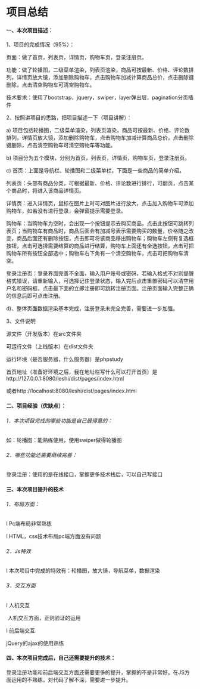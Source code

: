 # 项目总结

#### 一、本次项目描述：

1、项目的完成情况（95%）：

页面：做了首页，列表页，详情页，购物车页，登录注册页。

功能：做了轮播图，二级菜单渲染，列表页渲染，商品可按最新、价格、评论数排列，详情页放大镜，添加删除购物车，点击购物车加减计算商品总价，点击删除键删除，点击清空购物车可清空购物车。

技术要求：使用了bootstrap，jquery，swiper，layer弹出层，pagination分页插件

 

2、按照讲项目的思路，把项目描述一下（项目讲解）：

a) 项目包括轮播图，二级菜单渲染，列表页渲染，商品可按最新、价格、评论数排列，详情页放大镜，添加删除购物车，点击购物车加减计算商品总价，点击删除键删除，点击清空购物车可清空购物车等功能。

b) 项目分为五个模块，分别为首页，列表页，详情页，购物车页，登录注册页。

c) 首页：上面是导航栏、轮播图和二级菜单栏，下面是一些商品的简单介绍。

 列表页：头部有商品分类，可根据最新、价格、评论数进行排行，可翻页，点击某个商品时，将进入该商品详情页。

 详情页：进入详情页，鼠标在图片上时可对图片进行放大，点击加入购物车可添加购物车，如若没有进行登录，会弹窗提示需要登录。

 购物车：当购物车为空时，会出现一个按钮提示去购买商品，点击此按钮可跳转列表页；当购物车有商品时，商品后面会有加减号表示需要购买的数量，价格随之改变，商品后面还有删除按钮，点击即可将该商品移出购物车；购物车左侧有复选框按钮，点击可选择需要结算的商品进行结算，购物车上面还有全选按钮，点击可把购物车所有按钮全部选中；购物车右下角有一个清空购物车，点击可把购物车清空。

 登录注册页：登录界面完善不全面，输入用户账号或密码，若输入格式不对则提醒格式错误，请重新输入，可选择记住登录状态，输入完后点击重置密码可以清空用户名和密码框，点击最下面的立即注册即可跳转注册页面。注册页面输入完整正确的信息后即可点击注册。

d)、整体页面数据渲染基本完成，注册登录未完全完善，需要进一步加强。

 

3、文件说明

源文件（开发版本）在src文件夹

可运行文件（上线版本）在dist文件夹

运行环境（是否服务器，什么服务器）是phpstudy

首页地址（准备好环境之后，我在地址栏写什么可以打开首页）是http://127.0.0.1:8080/leshi/dist/pages/index.html

或者http://localhost:8080/leshi/dist/pages/index.html

#### 二、项目经验（优缺点）：

###### 1．本次项目完成的哪些功能是自己最得意的：

如：轮播图：能熟练使用，使用swiper做得轮播图

###### 2．哪些功能还需要继续完善：

登录注册：使用的是在线接口，掌握更多技术栈后，可以自己写接口

#### 三、本次项目提升的技术

###### 1．布局方面：

l Pc端布局非常熟练

l HTML，css技术布局pc端方面没有问题

###### 2．Js特效

l 本次项目中完成的特效有：轮播图，放大镜，导航菜单，数据渲染

###### 3．交互方面

l 人机交互

​     人机交互方面，正则验证的运用

l 前后端交互

jQuery的ajax的使用熟练

 

#### 四、本次项目完成后，自己还需要提升的技术：

  登录注册功能和前后端交互方面还需要更多的提升，掌握的不是非常好。在JS方面运用的不熟练，对代码了解不深，需要进一步提升。